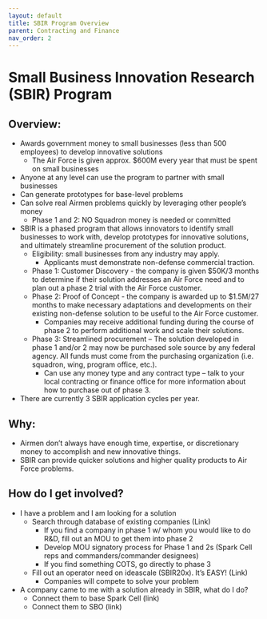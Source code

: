 ```yaml
---
layout: default
title: SBIR Program Overview
parent: Contracting and Finance
nav_order: 2
---
```


# Small Business Innovation Research (SBIR) Program

## Overview:

*   Awards government money to small businesses (less than 500 employees) to develop innovative solutions
    *   The Air Force is given approx. $600M every year that must be spent on small businesses
*   Anyone at any level can use the program to partner with small businesses
*   Can generate prototypes for base-level problems
*   Can solve real Airmen problems quickly by leveraging other people’s money
    *   Phase 1 and 2: NO Squadron money is needed or committed
*   SBIR is a phased program that allows innovators to identify small businesses to work with, develop prototypes for innovative solutions, and ultimately streamline procurement of the solution product.
    *   Eligibility: small businesses from any industry may apply.
        *   Applicants must demonstrate non-defense commercial traction.
    *   Phase 1: Customer Discovery - the company is given $50K/3 months to determine if their solution addresses an Air Force need and to plan out a phase 2 trial with the Air Force customer.
    *   Phase 2: Proof of Concept - the company is awarded up to $1.5M/27 months to make necessary adaptations and developments on their existing non-defense solution to be useful to the Air Force customer.
        *   Companies may receive additional funding during the course of phase 2 to perform additional work and scale their solutions.
    *   Phase 3: Streamlined procurement – The solution developed in phase 1 and/or 2 may now be purchased sole source by any federal agency. All funds must come from the purchasing organization (i.e. squadron, wing, program office, etc.).
        *   Can use any money type and any contract type – talk to your local contracting or finance office for more information about how to purchase out of phase 3.
*    There are currently 3 SBIR application cycles per year.

## Why:

*   Airmen don’t always have enough time, expertise, or discretionary money to accomplish and new innovative things.
*   SBIR can provide quicker solutions and higher quality products to Air Force problems.

## How do I get involved?

*   I have a problem and I am looking for a solution
    *   Search through database of existing companies (Link)
        *   If you find a company in phase 1 w/ whom you would like to do R&D, fill out an MOU to get them into phase 2
        *   Develop MOU signatory process for Phase 1 and 2s (Spark Cell reps and commanders/commander designees)
        *   If you find something COTS, go directly to phase 3
    *   Fill out an operator need on ideascale (SBIR20x). It’s EASY! (Link)
        *   Companies will compete to solve your problem
*   A company came to me with a solution already in SBIR, what do I do?
    *   Connect them to base Spark Cell (link)
    *   Connect them to SBO (link)
